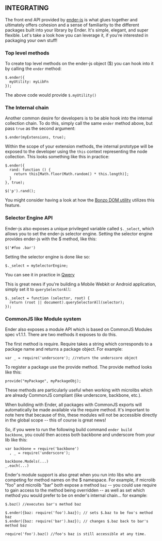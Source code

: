 
<div class="hr" id="integrate"></div>

INTEGRATING
-----------
The front end API provided by [ender-js](http://github.com/ender-js/ender-js) is what glues together and ultimately offers cohesion and a sense of familiarity to the different packages built into your library by Ender. It's simple, elegant, and super flexible. Let's take a look how you can leverage it, if you're interested in packaging your own stuff!

<h3>Top level methods</h3>

To create top level methods on the ender-js object ($) you can hook into it by calling the <code>ender</code> method:

    $.ender({
      myUtility: myLibFn
    });

The above code would provide <code>$.myUtility()</code>

<h3>The Internal chain</h3>

Another common desire for developers is to be able hook into the internal collection chain. To do this, simply call the same <code>ender</code> method above, but pass <code>true</code> as the second argument:

    $.ender(myExtensions, true);

Within the scope of your extension methods, the internal prototype will be exposed to the developer using the <code>this</code> context representing the node collection. This looks something like this in practice:

    $.ender({
      rand: function () {
        return this[Math.floor(Math.random() * this.length)];
      }
    }, true);

    $('p').rand();

You might consider having a look at how the [Bonzo DOM utility](https://github.com/ded/bonzo/blob/master/src/ender.js) utilizes this feature.

<h3>Selector Engine API</h3>

Ender-js also exposes a unique privileged variable called <code>$._select</code>, which allows you to set the ender-js selector engine. Setting the selector engine provides ender-js with the $ method, like this:

    $('#foo .bar')

Setting the selector engine is done like so:

    $._select = mySelectorEngine;

You can see it in practice in [Qwery](https://github.com/ded/qwery/blob/master/src/ender.js)

This is great news if you're building a Mobile Webkit or Android application, simply set it to <code>querySelectorAll</code>:

    $._select = function (selector, root) {
      return (root || document).querySelectorAll(selector);
    });

<h3>CommonJS like Module system</h3>

Ender also exposes a module API which is based on CommonJS Modules spec v1.1.1. There are two methods it exposes to do this.

The first method is require. Require takes a string which corresponds to a package name and returns a package object. For example:

    var _ = require('underscore'); //return the underscore object

To register a package use the provide method. The provide method looks like this:

    provide("myPackage", myPackageObj);

These methods are particularly useful when working with microlibs which are already CommonJS compliant (like underscore, backbone, etc.).

When building with Ender, all packages with CommonJS exports will automatically be made available via the require method. It's important to note here that because of this, these modules will not be accessible directly in the global scope -- this of course is great news!

So, if you were to run the following build command <code>ender build backbone</code>, you could then access both backbone and underscore from your lib like this:

    var backbone = require('backbone')
      , _ = require('underscore');

    backbone.Models(...)
    _.each(...)

Ender's module support is also great when you run into libs who are competing for method names on the $ namespace. For example, if microlib "foo" and microlib "bar" both expose a method <code>baz</code> -- you could use require to gain access to the method being overridden -- as well as set which method you would prefer to be on ender's internal chain... for example:

    $.baz() //executes bar's method baz

    $.ender({baz: require('foo').baz}); // sets $.baz to be foo's method baz
    $.ender({baz: require('bar').baz}); // changes $.baz back to bar's method baz

    require('foo').baz() //foo's baz is still accessible at any time.